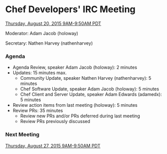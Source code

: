 # Chef Developers' IRC Meeting

[Thursday, August 20, 2015 9AM-9:50AM PDT](http://everytimezone.com/#2015-8-20,240,cn3)

Moderator:  Adam Jacob (holoway)

Secretary:  Nathen Harvey (nathenharvey)

### Agenda
* Agenda Review, speaker Adam Jacob (holoway): 2 minutes
* Updates: 15 minutes max.
  * Community Update, speaker Nathen Harvey (nathenharvey): 5 minutes
  * Chef Software Update, speaker Adam Jacob (holoway): 5 minutes
  * Chef Client and Server Update, speaker Adam Edwards (adamedx): 5 minutes
* Review action items from last meeting (holoway): 5 minutes
* Review PRs:  35 minutes
  * Review new PRs and/or PRs deferred during last meeting
  * Review PRs previously discussed

### Next Meeting

[Thursday, August 27, 2015 9AM-9:50AM PDT](http://everytimezone.com/#2015-8-27,240,cn3)
